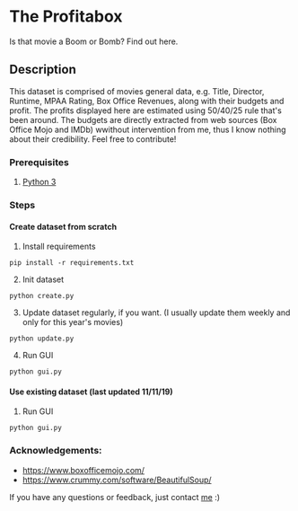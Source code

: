 # The Profitabox
Is that movie a Boom or Bomb? Find out here.

## Description
This dataset is comprised of movies general data, e.g. Title, Director, Runtime, MPAA Rating, Box Office Revenues, along with their budgets and profit. The profits displayed here are estimated using 50/40/25 rule that's been around. The budgets are directly extracted from web sources (Box Office Mojo and IMDb) wwithout intervention from me, thus I know nothing about their credibility. Feel free to contribute!

### Prerequisites
1. [Python 3](https://https://www.python.org/downloads/)

### Steps
#### Create dataset from scratch
1. Install requirements
```
pip install -r requirements.txt
```
2. Init dataset
```
python create.py
```
3. Update dataset regularly, if you want. (I usually update them weekly and only for this year's movies)
```
python update.py
```
4. Run GUI
```
python gui.py
```
#### Use existing dataset (last updated 11/11/19)
1. Run GUI
```
python gui.py
```

### Acknowledgements:
- https://www.boxofficemojo.com/
- https://www.crummy.com/software/BeautifulSoup/

If you have any questions or feedback, just contact [me](mailto:adityo.anggraito@gmail.com) :)
